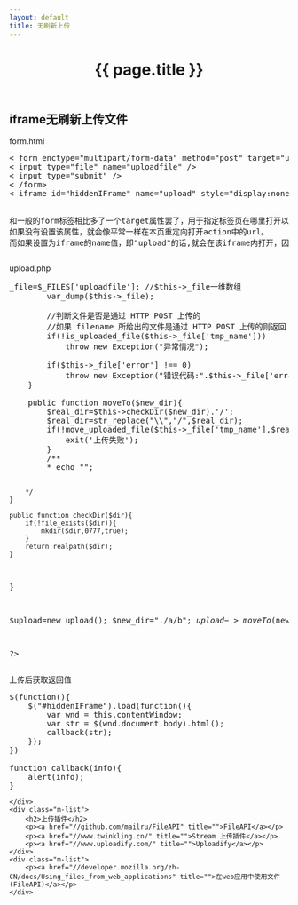 ```yaml
---
layout: default
title: 无刷新上传
---
```


<header class="header">
	<h1>{{ page.title }}</h1>
</header>
<!-- /header -->

<section class="g-content">
	<div class="m-list">
		<h2>iframe无刷新上传文件</h2>
		<p>form.html</p>
<pre>
< form enctype="multipart/form-data" method="post" target="upload" action="upload.php" > 
< input type="file" name="uploadfile" />
< input type="submit" /> 
< /form> 
< iframe id="hiddenIFrame" name="upload" style="display:none"></ iframe> 

和一般的form标签相比多了一个target属性罢了，用于指定标签页在哪里打开以及提交数据。 
如果没有设置该属性，就会像平常一样在本页重定向打开action中的url。 
而如果设置为iframe的name值，即"upload"的话,就会在该iframe内打开，因为CSS设置为隐藏，因而不会有任何动静。若将display:none去掉,还会看到服务器的返回信息。 
</pre>
		<p>upload.php</p>
<pre>
<?php
header("Content-type:text/html;charset=utf-8");
class upload{
    public $_file;
    
    public function __construct(){
        if(!isset($_FILES['uploadfile'])){
            $name=key($_FILES);
        }
        if(!isset($_FILES['uploadfile'])){
            throw new Exception("并没有文件上传"); 
        }
        
        $this->_file=$_FILES['uploadfile']; //$this->_file一维数组
        var_dump($this->_file);

        //判断文件是否是通过 HTTP POST 上传的
        //如果 filename 所给出的文件是通过 HTTP POST 上传的则返回 TRUE。这可以用来确保恶意的用户无法欺骗脚本去访问本不能访问的文件，例如 /etc/passwd。 
        if(!is_uploaded_file($this->_file['tmp_name'])) 
            throw new Exception("异常情况"); 

        if($this->_file['error'] !== 0) 
            throw new Exception("错误代码:".$this->_file['error']); 
    }
    
    public function moveTo($new_dir){
        $real_dir=$this->checkDir($new_dir).'/';
        $real_dir=str_replace("\\","/",$real_dir);
        if(!move_uploaded_file($this->_file['tmp_name'],$real_dir.$this->_file['name'])){
            exit('上传失败');
        }
        /**
        * echo "<script type='text/javascript'>alert('上传成功')</script>";
        */   
    }
    
    public function checkDir($dir){
        if(!file_exists($dir)){
            mkdir($dir,0777,true);
        }
        return realpath($dir);    
    }
}

$upload=new upload();
$new_dir="./a/b";
$upload->moveTo($new_dir);

?>
</pre>
		<p>上传后获取返回值</p>
<pre>
$(function(){
	$("#hiddenIFrame").load(function(){
		var wnd = this.contentWindow;
		var str = $(wnd.document.body).html();
		callback(str);
	});
})

function callback(info){
	alert(info);
}
</pre>
	</div>
	<div class="m-list">
		<h2>上传插件</h2>
		<p><a href="//github.com/mailru/FileAPI" title="">FileAPI</a></p>
		<p><a href="//www.twinkling.cn/" title="">Stream 上传插件</a></p>
		<p><a href="//www.uploadify.com/" title="">Uploadify</a></p>
	</div>
	<div class="m-list">
		<p><a href="//developer.mozilla.org/zh-CN/docs/Using_files_from_web_applications" title="">在web应用中使用文件(FileAPI)</a></p>
	</div>

</section>